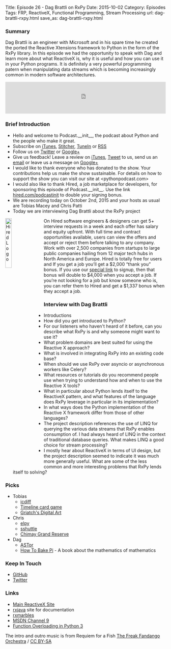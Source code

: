 Title: Episode 26 - Dag Brattli on RxPy
Date: 2015-10-02
Category: Episodes
Tags: FRP, ReactiveX, Functional Programming, Stream Processing
url: dag-brattli-rxpy.html
save_as: dag-brattli-rxpy.html

### Summary
Dag Brattli is an engineer with Microsoft and in his spare time he created the ported the Reactive Xtensions framework to Python in the form of the RxPy library. In this episode we had the opportunity to speak with Dag and learn more about what ReactiveX is, why it is useful and how you can use it in your Python programs. It is definitely a very powerful programming patern when manipulating data streams which is becoming increasingly common in modern software architectures.

<iframe id="audio_iframe" src="http://www.podbean.com/media/player/ngjdq-595627?from=yiiadmin&skin=103&postId=5854759&download=1&share=1&fonts=Helvetica&auto=0" height="100" width="100%" frameborder="0" scrolling="no" data-name="pb-iframe-player"></iframe>

### Brief Introduction
- Hello and welcome to Podcast.\_\_init\_\_, the podcast about Python and the people who make it great.
- Subscribe on [iTunes](https://itunes.apple.com/us/podcast/podcast.-init/id981834425?mt=2&uo=6&at=&ct=), [Stitcher](http://www.stitcher.com/s?fid=64838&refid=stpr), [TuneIn](http://tunein.com/embed/follow/p726240/#) or [RSS](http://podcastinit.podbean.com/feed/)
- Follow us on [Twitter](https://twitter.com/Podcast__init__) or [Google+](https://plus.google.com/+Podcastinit-the-python-podcast)
- Give us feedback! Leave a review on [iTunes](https://itunes.apple.com/us/podcast/podcast.-init/id981834425?mt=2&uo=6&at=&ct=), [Tweet](https://twitter.com/Podcast__init__) to us, send us an [email](mailto:hosts@podcastinit.com) or leave us a message on [Google+](https://plus.google.com/+Podcastinit-the-python-podcast)
- I would like to thank everyone who has donated to the show. Your contributions help us make the show sustainable. For details on how to support the show you can visit our site at <pythonpodcast.com>
- I would also like to thank Hired, a job marketplace for developers, for sponsoring this episode of Podcast.\_\_init\_\_. Use the link [hired.com/podcastinit](https://hired.com/?utm_content=shownotes-4k&utm_medium=podcast&utm_source=podcastinit) to double your signing bonus.
- We are recording today on October 2nd, 2015 and your hosts as usual are Tobias Macey and Chris Patti
- Today we are interviewing Dag Brattli about the RxPy project

<div class="well">
<img src="/images/hired-logo-dark-padding.png" alt="Hired Logo" style="float: left; width: 20%; margin-right: 20px;">
<p>
On Hired software engineers & designers can get 5+ interview requests in a week and each offer has salary and equity upfront. With full time and contract opportunities available, users can view the offers and accept or reject them before talking to any company. Work with over 2,500 companies from startups to large public companies hailing from 12 major tech hubs in North America and Europe.  Hired is totally free for users and If you get a job you’ll get a $2,000 “thank you” bonus. If you use our <a href="https://hired.com/?utm_content=shownotes-4k&utm_medium=podcast&utm_source=podcastinit">special link</a> to signup, then that bonus will double to $4,000 when you accept a job. If you’re not looking for a job but know someone who is, you can refer them to Hired and get a $1,337 bonus when they accept a job.
</p>
</div>

### Interview with Dag Brattli
- Introductions
- How did you get introduced to Python?
- For our listeners who haven't heard of it before, can you describe what RxPy is and why someone might want to use it?
- What problem domains are best suited for using the Reactive X approach?
- What is involved in integrating RxPy into an existing code base?
- When should we use RxPy over asyncio or asynchronous workers like Celery?
- What resources or tutorials do you recommend people use when trying to understand how and when to use the Reactive X tools?
- What in particular about Python lends itself to the ReactiveX pattern, and what features of the language does RxPy leverage in particular in its implementation?
- In what ways does the Python implementation of the Reactive X framework differ from those of other languages?
- The project description references the use of LINQ for querying the various data streams that RxPy enables consumption of. I had always heard of LINQ in the context of traditional database queries. What makes LINQ a good choice for stream processing?
- I mostly hear about ReactiveX in terms of UI design, but the project description seemed to indicate it was much more generally useful. What are some of the less common and more interesting problems that RxPy lends itself to solving?

### Picks
- Tobias
  - [icdiff](https://github.com/jeffkaufman/icdiff)
  - [Timeline card game](http://amzn.to/1OpNF1B)
  - [Griatch's Digital Art](http://griatch-art.deviantart.com/)
- Chris
  - [elpy](https://github.com/jorgenschaefer/elpy)
  - [sshuttle](https://github.com/apenwarr/sshuttle)
  - [Chimay Grand Reserve](http://www.beeradvocate.com/beer/profile/215/2512/)
- Dag
  - [ASTor](https://github.com/berkerpeksag/astor)
  - [How To Bake Pi](http://amzn.to/1OM3XDl) - A book about the mathematics of mathematics

### Keep In Touch
- [GitHub](https://github.com/dbrattli)
- [Twitter](https://twitter.com/dbrattli)

### Links
- [Main ReactiveX Site](http://reactivex.io/)
- [rxjava](https://github.com/ReactiveX/RxJava) site for documentation
- [rxmarbles](http://rxmarbles.com/)
- [MSDN Channel 9](https://channel9.msdn.com/tags/rx/)
- [Function Overloading in Python 3](https://github.com/bintoro/overloading.py)

The intro and outro music is from Requiem for a Fish [The Freak Fandango Orchestra](http://freemusicarchive.org/music/The_Freak_Fandango_Orchestra/) / [CC BY-SA](http://creativecommons.org/licenses/by-sa/3.0/)
